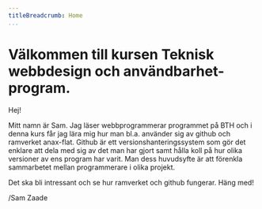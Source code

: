 ```yaml
---
titleBreadcrumb: Home
...
```

Välkommen till kursen Teknisk webbdesign och användbarhet-program.
===============================

Hej!

Mitt namn är Sam. Jag läser webbprogrammerar programmet på BTH och i denna kurs
får jag lära mig hur man bl.a. använder sig av github och ramverket anax-flat.
Github är ett versionshanteringssystem som gör det enklare att dela med sig av
det man har gjort samt hålla koll på hur olika versioner av ens program har
varit. Man dess huvudsyfte är att förenkla sammarbetet mellan programmerare
i olika projekt.

Det ska bli intressant och se hur ramverket och github fungerar. Häng med!

/Sam Zaade
